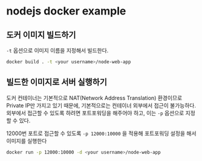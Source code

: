# nodejs docker example

## 도커 이미지 빌드하기

`-t` 옵션으로 이미지 이름을 지정해서 빌드한다.

```sh
docker build . -t <your username>/node-web-app
```

## 빌드한 이미지로 서버 실행하기

도커 컨테이너는 기본적으로 NAT(Network Address Translation) 환경이므로 Private IP만 가지고 있기 때문에, 기본적으로는 컨테이너 외부에서 접근이 불가능하다. 외부에서 접근할 수 있도록 하려면 포트포워딩을 해주어야 하고, 이는 `-p` 옵션으로 지정할 수 있다.

12000번 포트로 접근할 수 있도록 `-p 12000:10000` 을 적용해 포트포워딩 설정을 해서 이미지를 실행한다

```sh
docker run -p 12000:10000 -d <your username>/node-web-app
```
